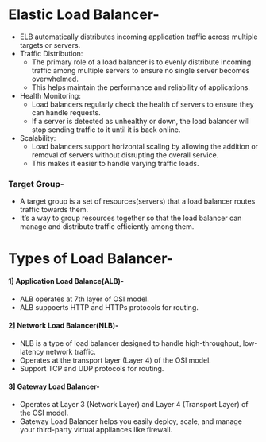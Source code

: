 # Elastic Load Balancer-
- ELB automatically distributes incoming application traffic across multiple targets or servers.
- Traffic Distribution:
    - The primary role of a load balancer is to evenly distribute incoming traffic among multiple servers to ensure no single server becomes overwhelmed.
    - This helps maintain the performance and reliability of applications.
- Health Monitoring:
    - Load balancers regularly check the health of servers to ensure they can handle requests.
    - If a server is detected as unhealthy or down, the load balancer will stop sending traffic to it until it is back online.
- Scalability:
    - Load balancers support horizontal scaling by allowing the addition or removal of servers without disrupting the overall service.
    - This makes it easier to handle varying traffic loads.
### Target Group- 
- A target group is a set of resources(servers) that a load balancer routes traffic towards them.
- It’s a way to group resources together so that the load balancer can manage and distribute traffic efficiently among them.

# Types of Load Balancer-
#### 1] Application Load Balance(ALB)-
- ALB operates at 7th layer of OSI model.
- ALB suppoerts HTTP and HTTPs protocols for routing.

#### 2] Network Load Balancer(NLB)-
 -  NLB is a type of load balancer designed to handle high-throughput, low-latency network traffic.
 -  Operates at the transport layer (Layer 4) of the OSI model.
 -  Support TCP and UDP protocols for routing.

#### 3] Gateway Load Balancer-
- Operates at Layer 3 (Network Layer) and Layer 4 (Transport Layer) of the OSI model.
- Gateway Load Balancer helps you easily deploy, scale, and manage your third-party virtual appliances like firewall.
